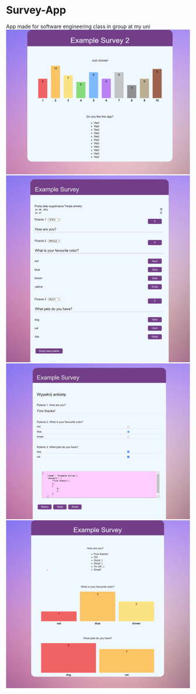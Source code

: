 # Survey-App
App made for software engineering class in group at my uni
![alt text](https://github.com/barteksad/Survey-App/blob/main/imgs/img4.png)
![alt text](https://github.com/barteksad/Survey-App/blob/main/imgs/img1.png)
![alt text](https://github.com/barteksad/Survey-App/blob/main/imgs/img2.png)
![alt text](https://github.com/barteksad/Survey-App/blob/main/imgs/img3.png)
